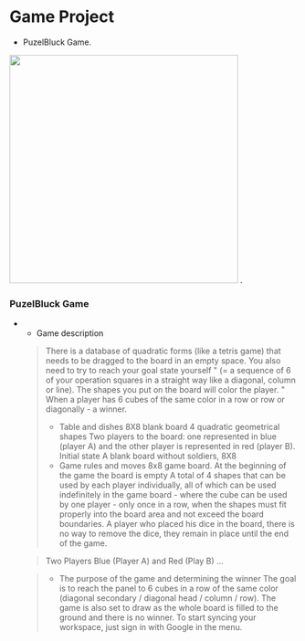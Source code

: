 # Game Project 
- PuzelBluck Game.

<img src="https://github.com/lidormalicb/PuzelBluck-Game/blob/main/Splash.png?raw=true" width="400"> .
### PuzelBluck Game

- -  Game description
	> There is a database of quadratic forms (like a tetris game) that needs to be dragged to the board in an empty space.
You also need to try to reach your goal state yourself "
(= a sequence of 6 of your operation squares in a straight way like a diagonal, column or line).
The shapes you put on the board will color the player. "
When a player has 6 cubes of the same color in a row or row or diagonally - a winner.
	>- Table and dishes
8X8 blank board
4 quadratic geometrical shapes
Two players to the board: one represented in blue (player A) and the other player is represented in red (player B).
Initial state
A blank board without soldiers, 8X8
	>- Game rules and moves
8x8 game board. At the beginning of the game the board is empty
A total of 4 shapes that can be used by each player individually, all of which can be used indefinitely
in the game board - where the cube can be used by one player - only once in a row, when the shapes must fit properly
into the board area and not exceed the board boundaries.
A player who placed his dice in the board, there is no way to remove the dice, they remain in place until the end of the game.

	>Two Players Blue (Player A) and Red (Play B) ...

	>- The purpose of the game and determining the winner
The goal is to reach the panel to 6 cubes in a row of the same color (diagonal secondary / diagonal head / column / row).
The game is also set to draw as the whole board is filled to the ground and there is no winner. To start syncing your workspace, just sign in with Google in the menu.

